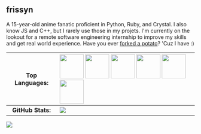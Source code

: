 ## frissyn

A 15-year-old anime fanatic proficient in Python, Ruby, and Crystal. I also know JS and C++, but I rarely use those in my projets. I'm currently on the lookout for a remote software engineering internship to improve my skills and get real world experience. Have you ever [forked a potato](https://github.com/drtshock/Potato)? 'Cuz I have :)

|Top Languages:|<img src="https://github.com/smokes/vscode-discord-assets/blob/master/python.png?raw=true" width="64" height="64"/> <img src="https://github.com/smokes/vscode-discord-assets/blob/master/ruby.png?raw=true" width="64" height="64"/> <img src="https://github.com/smokes/vscode-discord-assets/blob/master/crystal.png?raw=true" width="64" height="64"/> <img src="https://github.com/smokes/vscode-discord-assets/blob/master/js.png?raw=true" width="64" height="64"/> <img src="https://raw.githubusercontent.com/smokes/vscode-discord-assets/master/pawn.png" width="64" height="64"/> <img src="https://github.com/smokes/vscode-discord-assets/blob/master/cpp.png?raw=true" width="64" height="64"/>|
|:-:|:--|
|**GitHub Stats:**|![](https://github-readme-stats.vercel.app/api?username=frissyn&count_private=true&theme=outrun&show_icons=true&include_all_commits=true&hide=issues)|

![](https://hit.yhype.me/github/profile?user_id=62220201)
